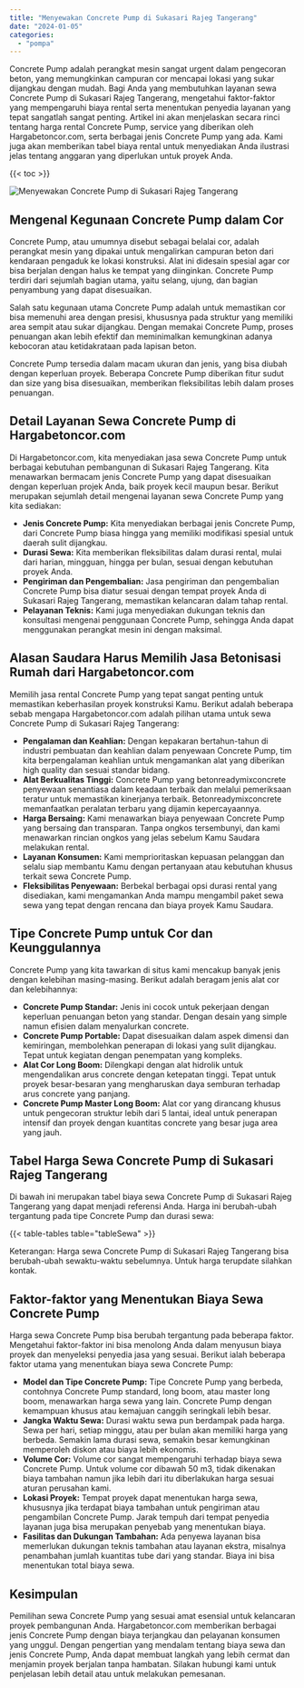 ```yaml
---
title: "Menyewakan Concrete Pump di Sukasari Rajeg Tangerang"
date: "2024-01-05"
categories: 
  - "pompa"
---
```




Concrete Pump adalah perangkat mesin sangat urgent dalam pengecoran beton, yang memungkinkan campuran cor mencapai lokasi yang sukar dijangkau dengan mudah. Bagi Anda yang membutuhkan layanan sewa Concrete Pump di Sukasari Rajeg Tangerang, mengetahui faktor-faktor yang mempengaruhi biaya rental serta menentukan penyedia layanan yang tepat sangatlah sangat penting. Artikel ini akan menjelaskan secara rinci tentang harga rental Concrete Pump, service yang diberikan oleh Hargabetoncor.com, serta berbagai jenis Concrete Pump yang ada. Kami juga akan memberikan tabel biaya rental untuk menyediakan Anda ilustrasi jelas tentang anggaran yang diperlukan untuk proyek Anda.

{{< toc >}}

![Menyewakan Concrete Pump di Sukasari Rajeg Tangerang](https://hargareadymixid.github.io/pompa/concrete-pump%20(5).png)

## Mengenal Kegunaan Concrete Pump dalam Cor

Concrete Pump, atau umumnya disebut sebagai belalai cor, adalah perangkat mesin yang dipakai untuk mengalirkan campuran beton dari kendaraan pengaduk ke lokasi konstruksi. Alat ini didesain spesial agar cor bisa berjalan dengan halus ke tempat yang diinginkan. Concrete Pump terdiri dari sejumlah bagian utama, yaitu selang, ujung, dan bagian penyambung yang dapat disesuaikan.

Salah satu kegunaan utama Concrete Pump adalah untuk memastikan cor bisa memenuhi area dengan presisi, khususnya pada struktur yang memiliki area sempit atau sukar dijangkau. Dengan memakai Concrete Pump, proses penuangan akan lebih efektif dan meminimalkan kemungkinan adanya kebocoran atau ketidakrataan pada lapisan beton.

Concrete Pump tersedia dalam macam ukuran dan jenis, yang bisa diubah dengan keperluan proyek. Beberapa Concrete Pump diberikan fitur sudut dan size yang bisa disesuaikan, memberikan fleksibilitas lebih dalam proses penuangan.

## Detail Layanan Sewa Concrete Pump di Hargabetoncor.com

Di Hargabetoncor.com, kita menyediakan jasa sewa Concrete Pump untuk berbagai kebutuhan pembangunan di Sukasari Rajeg Tangerang. Kita menawarkan bermacam jenis Concrete Pump yang dapat disesuaikan dengan keperluan projek Anda, baik proyek kecil maupun besar. Berikut merupakan sejumlah detail mengenai layanan sewa Concrete Pump yang kita sediakan:

- **Jenis Concrete Pump:** Kita menyediakan berbagai jenis Concrete Pump, dari Concrete Pump biasa hingga yang memiliki modifikasi spesial untuk daerah sulit dijangkau.
- **Durasi Sewa:** Kita memberikan fleksibilitas dalam durasi rental, mulai dari harian, mingguan, hingga per bulan, sesuai dengan kebutuhan proyek Anda.
- **Pengiriman dan Pengembalian:** Jasa pengiriman dan pengembalian Concrete Pump bisa diatur sesuai dengan tempat proyek Anda di Sukasari Rajeg Tangerang, memastikan kelancaran dalam tahap rental.
- **Pelayanan Teknis:** Kami juga menyediakan dukungan teknis dan konsultasi mengenai penggunaan Concrete Pump, sehingga Anda dapat menggunakan perangkat mesin ini dengan maksimal.

## Alasan Saudara Harus Memilih Jasa Betonisasi Rumah dari Hargabetoncor.com

Memilih jasa rental Concrete Pump yang tepat sangat penting untuk memastikan keberhasilan proyek konstruksi Kamu. Berikut adalah beberapa sebab mengapa Hargabetoncor.com adalah pilihan utama untuk sewa Concrete Pump di Sukasari Rajeg Tangerang:

- **Pengalaman dan Keahlian:** Dengan kepakaran bertahun-tahun di industri pembuatan dan keahlian dalam penyewaan Concrete Pump, tim kita berpengalaman keahlian untuk mengamankan alat yang diberikan high quality dan sesuai standar bidang.
- **Alat Berkualitas Tinggi:** Concrete Pump yang betonreadymixconcrete penyewaan senantiasa dalam keadaan terbaik dan melalui pemeriksaan teratur untuk memastikan kinerjanya terbaik. Betonreadymixconcrete memanfaatkan peralatan terbaru yang dijamin kepercayaannya.
- **Harga Bersaing:** Kami menawarkan biaya penyewaan Concrete Pump yang bersaing dan transparan. Tanpa ongkos tersembunyi, dan kami menawarkan rincian ongkos yang jelas sebelum Kamu Saudara melakukan rental.
- **Layanan Konsumen:** Kami memprioritaskan kepuasan pelanggan dan selalu siap membantu Kamu dengan pertanyaan atau kebutuhan khusus terkait sewa Concrete Pump.
- **Fleksibilitas Penyewaan:** Berbekal berbagai opsi durasi rental yang disediakan, kami mengamankan Anda mampu mengambil paket sewa sewa yang tepat dengan rencana dan biaya proyek Kamu Saudara.

## Tipe Concrete Pump untuk Cor dan Keunggulannya

Concrete Pump yang kita tawarkan di situs kami mencakup banyak jenis dengan kelebihan masing-masing. Berikut adalah beragam jenis alat cor dan kelebihannya:

- **Concrete Pump Standar:** Jenis ini cocok untuk pekerjaan dengan keperluan penuangan beton yang standar. Dengan desain yang simple namun efisien dalam menyalurkan concrete.
- **Concrete Pump Portable:** Dapat disesuaikan dalam aspek dimensi dan kemiringan, membolehkan penerapan di lokasi yang sulit dijangkau. Tepat untuk kegiatan dengan penempatan yang kompleks.
- **Alat Cor Long Boom:** Dilengkapi dengan alat hidrolik untuk mengendalikan arus concrete dengan ketepatan tinggi. Tepat untuk proyek besar-besaran yang mengharuskan daya semburan terhadap arus concrete yang panjang.
- **Concrete Pump Master Long Boom:** Alat cor yang dirancang khusus untuk pengecoran struktur lebih dari 5 lantai, ideal untuk penerapan intensif dan proyek dengan kuantitas concrete yang besar juga area yang jauh.

## Tabel Harga Sewa Concrete Pump di Sukasari Rajeg Tangerang

Di bawah ini merupakan tabel biaya sewa Concrete Pump di Sukasari Rajeg Tangerang yang dapat menjadi referensi Anda. Harga ini berubah-ubah tergantung pada tipe Concrete Pump dan durasi sewa:

{{< table-tables table="tableSewa" >}}

Keterangan: Harga sewa Concrete Pump di Sukasari Rajeg Tangerang bisa berubah-ubah sewaktu-waktu sebelumnya. Untuk harga terupdate silahkan kontak.

## Faktor-faktor yang Menentukan Biaya Sewa Concrete Pump

Harga sewa Concrete Pump bisa berubah tergantung pada beberapa faktor. Mengetahui faktor-faktor ini bisa menolong Anda dalam menyusun biaya proyek dan menyeleksi penyedia jasa yang sesuai. Berikut ialah beberapa faktor utama yang menentukan biaya sewa Concrete Pump:

- **Model dan Tipe Concrete Pump:** Tipe Concrete Pump yang berbeda, contohnya Concrete Pump standard, long boom, atau master long boom, menawarkan harga sewa yang lain. Concrete Pump dengan kemampuan khusus atau kemajuan canggih seringkali lebih besar.
- **Jangka Waktu Sewa:** Durasi waktu sewa pun berdampak pada harga. Sewa per hari, setiap minggu, atau per bulan akan memiliki harga yang berbeda. Semakin lama durasi sewa, semakin besar kemungkinan memperoleh diskon atau biaya lebih ekonomis.
- **Volume Cor:** Volume cor sangat mempengaruhi terhadap biaya sewa Concrete Pump. Untuk volume cor dibawah 50 m3, tidak dikenakan biaya tambahan namun jika lebih dari itu diberlakukan harga sesuai aturan perusahan kami.
- **Lokasi Proyek:** Tempat proyek dapat menentukan harga sewa, khususnya jika terdapat biaya tambahan untuk pengiriman atau pengambilan Concrete Pump. Jarak tempuh dari tempat penyedia layanan juga bisa merupakan penyebab yang menentukan biaya.
- **Fasilitas dan Dukungan Tambahan:** Ada penyewa layanan bisa memerlukan dukungan teknis tambahan atau layanan ekstra, misalnya penambahan jumlah kuantitas tube dari yang standar. Biaya ini bisa menentukan total biaya sewa.

## Kesimpulan

Pemilihan sewa Concrete Pump yang sesuai amat esensial untuk kelancaran proyek pembangunan Anda. Hargabetoncor.com memberikan berbagai jenis Concrete Pump dengan biaya terjangkau dan pelayanan konsumen yang unggul. Dengan pengertian yang mendalam tentang biaya sewa dan jenis Concrete Pump, Anda dapat membuat langkah yang lebih cermat dan menjamin proyek berjalan tanpa hambatan. Silakan hubungi kami untuk penjelasan lebih detail atau untuk melakukan pemesanan.
